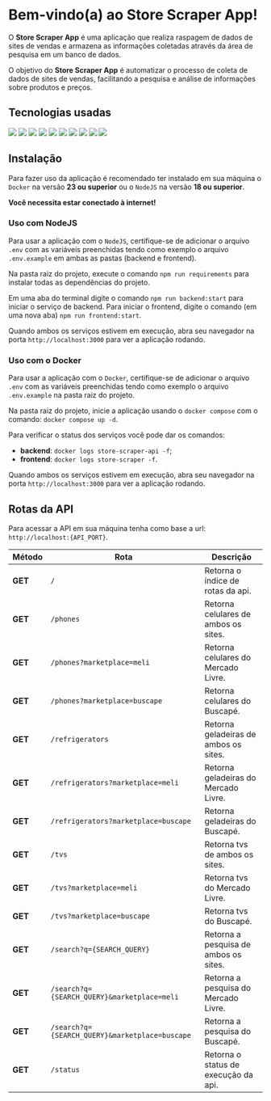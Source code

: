 # Bem-vindo(a) ao Store Scraper App!

O **Store Scraper App** é uma aplicação que realiza raspagem de dados de sites de vendas e armazena as informações coletadas através da área de pesquisa em um banco de dados.

O objetivo do **Store Scraper App** é automatizar o processo de coleta de dados de sites de vendas, facilitando a pesquisa e análise de informações sobre produtos e preços.

## Tecnologias usadas

<div>
  <img src="https://img.shields.io/badge/-REACT-5ccfee?style=for-the-badge&logo=react&logoColor=white" />
  <img src="https://img.shields.io/badge/-STYLED COMPONENTS-cb6ba6?style=for-the-badge&logo=styledcomponents&logoColor=f2c85a" />
  <img src="https://img.shields.io/badge/-CSS-166fb1?style=for-the-badge&logo=css3&logoColor=white" />
  <img src="https://img.shields.io/badge/-AXIOS-671ddf?style=for-the-badge&logo=axios&logoColor=white" />
  <img src="https://img.shields.io/badge/-TYPESCRIPT-0074c2?style=for-the-badge&logo=typescript&logoColor=white" />
  <img src="https://img.shields.io/badge/-EXPRESS-2f2f2f?style=for-the-badge&logo=express&logoColor=white" />
  <img src="https://img.shields.io/badge/-MONGODB-4aa73c?style=for-the-badge&logo=mongodb&logoColor=white" />
  <img src="https://img.shields.io/badge/-DOCKER-228ee1?style=for-the-badge&logo=docker&logoColor=white" />
  <img src="https://img.shields.io/badge/-NODEJS-79b33e?style=for-the-badge&logo=nodedotjs&logoColor=white" />
  <img src="https://img.shields.io/badge/-NODEMON-73ca48?style=for-the-badge&logo=nodemon&logoColor=white" />
</div>

## Instalação

Para fazer uso da aplicação é recomendado ter instalado em sua máquina o `Docker` na versão **23 ou superior** ou o `NodeJS` na versão **18 ou superior**.

**Você necessita estar conectado à internet!**

### Uso com NodeJS

Para usar a aplicação com o `NodeJS`, certifique-se de adicionar o arquivo `.env` com as variáveis preenchidas tendo como exemplo o arquivo `.env.example` em ambas as pastas (backend e frontend).

Na pasta raiz do projeto, execute o comando `npm run requirements` para instalar todas as dependências do projeto.

Em uma aba do terminal digite o comando `npm run backend:start` para iniciar o serviço de backend. Para iniciar o frontend, digite o comando (em uma nova aba) `npm run frontend:start`.

Quando ambos os serviços estivem em execução, abra seu navegador na porta `http://localhost:3000` para ver a aplicação rodando.

### Uso com o Docker

Para usar a aplicação com o `Docker`, certifique-se de adicionar o arquivo `.env` com as variáveis preenchidas tendo como exemplo o arquivo `.env.example` na pasta raiz do projeto.

Na pasta raiz do projeto, inicie a aplicação usando o `docker compose` com o comando: `docker compose up -d`.

Para verificar o status dos serviços você pode dar os comandos:

- **backend**: `docker logs store-scraper-api -f`;
- **frontend**: `docker logs store-scraper -f`.

Quando ambos os serviços estivem em execução, abra seu navegador na porta `http://localhost:3000` para ver a aplicação rodando.

## Rotas da API

Para acessar a API em sua máquina tenha como base a url: `http://localhost:{API_PORT}`.

<table>
  <thead>
    <tr>
      <th>Método</th>
      <th>Rota</th>
      <th>Descrição</th>
    </tr>
  </thead>
  <tbody>
    <tr>
      <td><b>GET</b></td>
      <td><code>/</code></td>
      <td>Retorna o índice de rotas da api.</td>
    </tr>
    <tr>
      <td><b>GET</b></td>
      <td><code>/phones</code></td>
      <td>Retorna celulares de ambos os sites.</td>
    </tr>
    <tr>
      <td><b>GET</b></td>
      <td><code>/phones?marketplace=meli</code></td>
      <td>Retorna celulares do Mercado Livre.</td>
    </tr>
    <tr>
      <td><b>GET</b></td>
      <td><code>/phones?marketplace=buscape</code></td>
      <td>Retorna celulares do Buscapé.</td>
    </tr>
    <tr>
      <td><b>GET</b></td>
      <td><code>/refrigerators</code></td>
      <td>Retorna geladeiras de ambos os sites.</td>
    </tr>
    <tr>
      <td><b>GET</b></td>
      <td><code>/refrigerators?marketplace=meli</code></td>
      <td>Retorna geladeiras do Mercado Livre.</td>
    </tr>
    <tr>
      <td><b>GET</b></td>
      <td><code>/refrigerators?marketplace=buscape</code></td>
      <td>Retorna geladeiras do Buscapé.</td>
    </tr>
    <tr>
      <td><b>GET</b></td>
      <td><code>/tvs</code></td>
      <td>Retorna tvs de ambos os sites.</td>
    </tr>
    <tr>
      <td><b>GET</b></td>
      <td><code>/tvs?marketplace=meli</code></td>
      <td>Retorna tvs do Mercado Livre.</td>
    </tr>
    <tr>
      <td><b>GET</b></td>
      <td><code>/tvs?marketplace=buscape</code></td>
      <td>Retorna tvs do Buscapé.</td>
    </tr>
    <tr>
      <td><b>GET</b></td>
      <td><code>/search?q={SEARCH_QUERY}</code></td>
      <td>Retorna a pesquisa de ambos os sites.</td>
    </tr>
    <tr>
      <td><b>GET</b></td>
      <td><code>/search?q={SEARCH_QUERY}&marketplace=meli</td>
      <td>Retorna a pesquisa do Mercado Livre.</td>
    </tr>
    <tr>
      <td><b>GET</b></td>
      <td><code>/search?q={SEARCH_QUERY}&marketplace=buscape</code></td>
      <td>Retorna a pesquisa do Buscapé.</td>
    </tr>
    <tr>
      <td><b>GET</b></td>
      <td><code>/status</code></td>
      <td>Retorna o status de execução da api.</td>
    </tr>
  </tbody>
</table>
